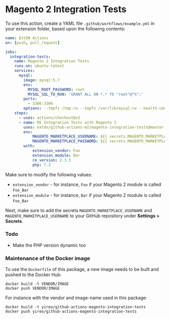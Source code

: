 # Magento 2 Integration Tests
To use this action, create a YAML file `.github/workflows/example.yml` in your extension folder, based upon the following contents:
```yaml
name: ExtDN Actions
on: [push, pull_request]

jobs:
  integration-tests:
    name: Magento 2 Integration Tests
    runs-on: ubuntu-latest
    services:
      mysql:
        image: mysql:5.7
        env:
          MYSQL_ROOT_PASSWORD: root
          MYSQL_SQL_TO_RUN: 'GRANT ALL ON *.* TO "root"@"%";'
        ports:
          - 3306:3306
        options: --tmpfs /tmp:rw --tmpfs /var/lib/mysql:rw --health-cmd="mysqladmin ping" --health-interval=10s --health-timeout=5s --health-retries=3
    steps:
      - uses: actions/checkout@v2
      - name: M2 Integration Tests with Magento 2
        uses: extdn/github-actions-m2/magento-integration-tests@master
        env:
            MAGENTO_MARKETPLACE_USERNAME: ${{ secrets.MAGENTO_MARKETPLACE_USERNAME }}
            MAGENTO_MARKETPLACE_PASSWORD: ${{ secrets.MAGENTO_MARKETPLACE_PASSWORD }}
        with:
            extension_vendor: Foo
            extension_module: Bar
            ce_version: 2.3.5
            php: 7.3 
```

Make sure to modify the following values:
- `extension_vendor` - for instance, `Foo` if your Magento 2 module is called `Foo_Bar`
- `extension_module` - for instance, `Bar` if your Magento 2 module is called `Foo_Bar`

Next, make sure to add the secrets `MAGENTO_MARKETPLACE_USERNAME` and `MAGENTO_MARKETPLACE_USERNAME` to your GitHub repository under **Settings > Secrets**.

### Todo
- Make the PHP version dynamic too

### Maintenance of the Docker image
To use the `Dockerfile` of this package, a new image needs to be built and pushed to the Docker Hub:

    docker build -t VENDOR/IMAGE
    docker push VENDOR/IMAGE

For instance with the vendor and image-name used in this package:

    docker build -t yireo/github-actions-magento-integration-tests
    docker push yireo/github-actions-magento-integration-tests

